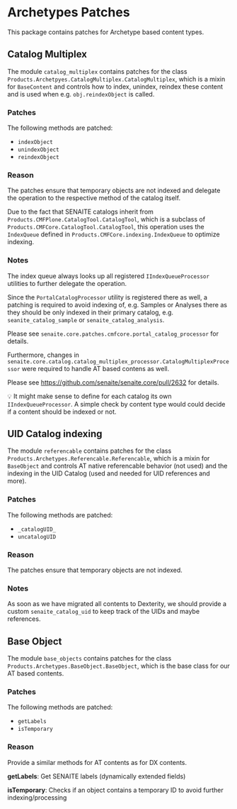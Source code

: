 # Archetypes Patches

This package contains patches for Archetype based content types.

## Catalog Multiplex

The module `catalog_multiplex` contains patches for the class
`Products.Archetpyes.CatalogMultiplex.CatalogMultiplex`, which is a mixin for
`BaseContent` and controls how to index, unindex, reindex these content and is
used when e.g. `obj.reindexObject` is called.

### Patches

The following methods are patched:

- `indexObject`
- `unindexObject`
- `reindexObject`

### Reason

The patches ensure that temporary objects are not indexed and delegate the
operation to the respective method of the catalog itself.

Due to the fact that SENAITE catalogs inherit from `Products.CMFPlone.CatalogTool.CatalogTool`,
which is a subclass of `Products.CMFCore.CatalogTool.CatalogTool`, this operation uses the
`IndexQueue` defined in `Products.CMFCore.indexing.IndexQueue` to optimize indexing.

### Notes

The index queue always looks up all registered `IIndexQueueProcessor` utilities
to further delegate the operation.

Since the `PortalCatalogProcessor` utility is registered there as well, a
patching is required to avoid indexing of, e.g. Samples or Analyses there as
they should be only indexed in their primary catalog, e.g.
`seanite_catalog_sample` or `senaite_catalog_analysis`.

Please see `senaite.core.patches.cmfcore.portal_catalog_processor` for details.

Furthermore, changes in `senaite.core.catalog.catalog_multiplex_processor.CatalogMultiplexProcessor` 
were required to handle AT based contens as well.

Please see https://github.com/senaite/senaite.core/pull/2632 for details.

💡 It might make sense to define for each catalog its own `IIndexQueueProcessor`.
A simple check by content type would could decide if a content should be indexed or not.


## UID Catalog indexing

The module `referencable` contains patches for the class `Products.Archetypes.Referencable.Referencable`,
which is a mixin for `BaseObject` and controls AT native referencable behavior
(not used) and the indexing in the UID Catalog (used and needed for UID
references and more).

### Patches

The following methods are patched:

- `_catalogUID_`
- `uncatalogUID`

### Reason

The patches ensure that temporary objects are not indexed.

### Notes

As soon as we have migrated all contents to Dexterity, we should provide a
custom `senaite_catalog_uid` to keep track of the UIDs and maybe references.


## Base Object

The module `base_objects` contains patches for the class `Products.Archetypes.BaseObject.BaseObject`,
which is the base class for our AT based contents.

### Patches

The following methods are patched:

- `getLabels`
- `isTemporary`

### Reason

Provide a similar methods for AT contents as for DX contents.

**getLabels**: Get SENAITE labels (dynamically extended fields)

**isTemporary**: Checks if an object contains a temporary ID to avoid further indexing/processing
